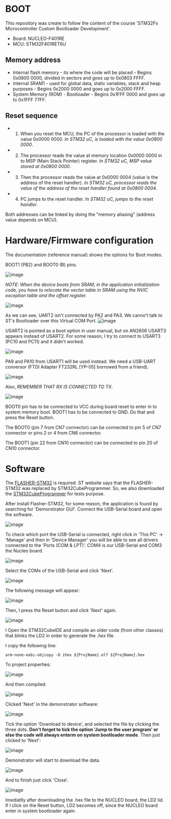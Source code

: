 # BOOT
This repository was create to follow the content of the course 'STM32Fx Microcontroller Custom Bootloader Development'.

* Board: NUCLEO-F401RE
* MCU: STM32F401RET6U

## Memory address

* Internal flash memory - its where the code will be placed - Begins 0x0800 0000, divided in sectors and goes up to 0x0803 FFFF.
* Internal SRAM1 - used for global data, static variables, stack and heap purposes - Begins 0x2000 0000 and goes up to 0x2000 FFFF.
* System Memory (ROM) - Bootloader - Begins 0x1FFF 0000 and goes up to 0x1FFF 77FF.


## Reset sequence

* 1. When you reset the MCU, the PC of the processor is loaded with the value 0x0000 0000. *In STM32 uC, is loaded with the value 0x0800 0000*.
* 2. The processor reads the value at memory location 0x0000 0000 in to MSP (Main Stack Pointer) register. *In STM32 uC, MSP value stored at 0x0800 0000*.
* 3. Then the processor reads the value at 0x0000 0004 (value is the address of the reset handler). *In STM32 uC, processor reads the value of the address of the reset handler found at 0x0800 0004*.
* 4. PC jumps to the reset handler. *In STM32 uC, jumps to the reset handler*.

Both addresses can be linked by doing the "memory aliasing" (address value depends on MCU).

# Hardware/Firmware configuration

The documentation (reference manual) shows the options for Boot modes.

BOOT1 (PB2) and BOOT0 (B) pins.

![image](https://user-images.githubusercontent.com/58916022/215750510-5e7f53b9-b6fa-48eb-8fab-75626859e259.png)

*NOTE: When the device boots from SRAM, in the application initialization code, you have to relocate the vector table in SRAM using the NVIC exception table and the offset register.*

![image](https://user-images.githubusercontent.com/58916022/215751604-6c1ad05a-fc80-4793-9237-13cbf05ef020.png)

As we can see, UART2 isn't connected by PA2 and PA3. We canno't talk to ST's Bootloader over this Virtual COM Port. 
![image](https://user-images.githubusercontent.com/58916022/215752046-67a9fe86-0e1d-4277-a0a2-06d4e1ca1d89.png)

USART2 is pointed as a boot option in user manual, but on AN2606 USART3 appears instead of USART2. For some reason, I try to connect to USART3 (PC10 and PC11) and it didn't worked.

![image](https://user-images.githubusercontent.com/58916022/215753204-60011869-849e-48f3-bd34-ebdbff31d5a6.png)

PA9 and PA10 from USART1 will be used instead. We need a USB-UART conversor (FTDI Adapter FT232RL [YP-05] borrowed from a friend). 

![image](https://user-images.githubusercontent.com/58916022/215753774-3c02b32c-5038-46a1-b566-decf679737c4.png)

Also, *REMEMBER THAT RX IS CONNECTED TO TX*.

![image](https://user-images.githubusercontent.com/58916022/217532938-d5bea1b7-e99e-4b04-96d1-d54a6c360a1e.png)

BOOT0 pin has to be connected to VCC during board reset to enter in to system memory boot. BOOT1 has to be connected to GND. Do that and press the Reset button.

The BOOT0 (pin 7 from CN7 connector) can be connected to pin 5 of CN7 connector or pins 2 or 4 from CN6 connector.

The BOOT1 (pin 22 from CN10 connector) can be connected to pin 20 of CN10 connector.

# Software

The [FLASHER-STM32](https://www.st.com/en/development-tools/flasher-stm32.html) is required. ST website says that the FLASHER-STM32 was replaced by STM32CubeProgrammer. So, we also downloaded the [STM32CubeProgrammer](https://www.st.com/en/development-tools/stm32cubeprog.html) for tests purpose.

After install Flasher-STM32, for some reason, the application is found by searching for 'Demonstrator GUI'. Connect the USB-Serial board and open the software.

![image](https://user-images.githubusercontent.com/58916022/217073929-7d84314d-773e-4547-a9cb-97ea3e2f38b5.png)

To check which port the USB-Serial is connected, right click in 'This PC' -> 'Manage' and then in 'Device Manager' you will be able to see all drivers connected to the 'Ports (COM & LPT)'. COM4 is our USB-Serial and COM3 the Nucleo board.

![image](https://user-images.githubusercontent.com/58916022/217075125-e73eac49-39f2-4384-a443-8c1a92bcb21f.png)

Select the COMx of the USB-Serial and click 'Next'.

![image](https://user-images.githubusercontent.com/58916022/217076325-f535f212-3b0a-4920-89ee-9047b7c00dbf.png)

The following message will appear:

![image](https://user-images.githubusercontent.com/58916022/217076524-72fa155b-98c4-4859-affa-353e0e3e8bb0.png)

Then, I press the Reset button and click 'Next' again.

![image](https://user-images.githubusercontent.com/58916022/217533237-45a2bff6-388d-486e-a7e5-db1bb29d0222.png)

I Open the STM32CubeIDE and compile an older code (from other classes) that blinks the LD2 in order to generate the *.hex* file. 

I copy the following line:

```
arm-none-eabi-objcopy -O ihex ${ProjName}.elf ${ProjName}.hex
```

To project properties:

![image](https://user-images.githubusercontent.com/58916022/217535584-f3796bb1-2daa-4fcc-a79d-63015708bd51.png)

And then compiled:

![image](https://user-images.githubusercontent.com/58916022/217535851-9b6b915a-004d-47e8-b6a2-8231e7b467c9.png)

Clicked 'Next' in the demonstrator software:

![image](https://user-images.githubusercontent.com/58916022/217536011-802e9879-afe1-47c7-8018-fc59935779ed.png)

Tick the option 'Download to device', and selected the file by clicking the three dots. **Don't forget to tick the option 'Jump to the user program' or else the code will always enterm on system bootloader mode**. Then just clicked to 'Next':

![image](https://user-images.githubusercontent.com/58916022/217540335-1e8ec1cf-4f3f-42a6-b820-c53f261ff4cf.png)

Demonstrator will start to download the data.

![image](https://user-images.githubusercontent.com/58916022/217536744-256d8325-bc81-40f2-bb80-ae298ab26fea.png)

And to finish just click 'Close'.

![image](https://user-images.githubusercontent.com/58916022/217536924-2fa3b47b-c65e-4a31-9512-7fc68660f7b8.png)

Imediatlly after downloading the .hex file to the NUCLEO board, the LD2 lid. If I click on the Reset button, LD2 becomes off, since the NUCLEO board enter in system bootloader again.
